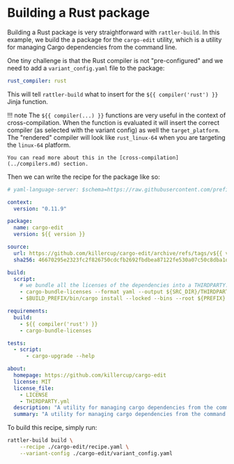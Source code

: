# Building a Rust package

Building a Rust package is very straightforward with `rattler-build`. In this
example, we build the a package for the `cargo-edit` utility, which is a utility
for managing Cargo dependencies from the command line.

One tiny challenge is that the Rust compiler is not "pre-configured" and we need to
add a `variant_config.yaml` file to the package:

```yaml title="variant_config.yaml"
rust_compiler: rust
```

This will tell `rattler-build` what to insert for the `${{ compiler('rust') }}` Jinja function.

!!! note
    The `${{ compiler(...) }}` functions are very useful in the context of
    cross-compilation. When the function is evaluated it will insert the correct
    compiler (as selected with the variant config) as well the
    `target_platform`. The "rendered" compiler will look like `rust_linux-64`
    when you are targeting the `linux-64` platform.

    You can read more about this in the [cross-compilation](../compilers.md) section.

Then we can write the recipe for the package like so:

```yaml title="recipe.yaml"
# yaml-language-server: $schema=https://raw.githubusercontent.com/prefix-dev/recipe-format/main/schema.json

context:
  version: "0.11.9"

package:
  name: cargo-edit
  version: ${{ version }}

source:
  url: https://github.com/killercup/cargo-edit/archive/refs/tags/v${{ version }}.tar.gz
  sha256: 46670295e2323fc2f826750cdcfb2692fbdbea87122fe530a07c50c8dba1d3d7

build:
  script:
    # we bundle all the licenses of the dependencies into a THIRDPARTY.yml file and include it in the package
    - cargo-bundle-licenses --format yaml --output ${SRC_DIR}/THIRDPARTY.yml
    - $BUILD_PREFIX/bin/cargo install --locked --bins --root ${PREFIX} --path .

requirements:
  build:
    - ${{ compiler('rust') }}
    - cargo-bundle-licenses

tests:
  - script:
      - cargo-upgrade --help

about:
  homepage: https://github.com/killercup/cargo-edit
  license: MIT
  license_file:
    - LICENSE
    - THIRDPARTY.yml
  description: "A utility for managing cargo dependencies from the command line."
  summary: "A utility for managing cargo dependencies from the command line."
```

To build this recipe, simply run:

```bash
rattler-build build \
    --recipe ./cargo-edit/recipe.yaml \
    --variant-config ./cargo-edit/variant_config.yaml
```

